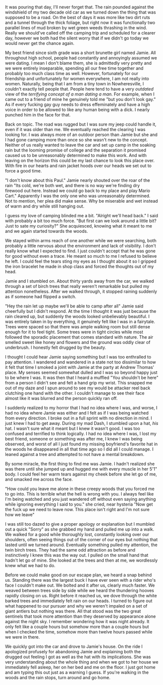 It was pouring that day, I'll never forget that. The rain pounded against the windshield of my two decade old car as we turned down the thing that was supposed to be a road. On the best of days it was more like two dirt ruts and a tunnel through the thick foliage, but right now it was functionally two parallel lines of mud broken by wet green weeds thrashing in the wind. Really we should've called off the camping trip and scheduled for a clearer day, however we both had the silent worry that if we didn't go today we would never get the chance again.

My best friend since sixth grade was a short brunette girl named Jamie. All throughout high school, people had constantly and annoyingly assumed we were dating. I mean I don't blame them, she is admittedly very pretty and we were entirely inseparable, spending all our free time together and probably too much class time as well. However, fortunately for our friendship and unfortunately for women everywhere, I am not really into women. Naturally, being that I am from a tiny town in Nowheresville, I couldn't exactly tell people that. People here tend to have a very *outdated* view of the *terrifying concept of a man dating a man.* For example, when I came out to a friend of mine he genuinely told me "but you don't look gay." As if every fucking gay guy needs to dress effeminately  and have a high voice in order to be allowed to like any human being with a dick. I nearly punched him in the face for that.

Back on topic. The road was rugged but I was sure my jeep could handle it, even if it was older than me. We eventually reached the clearing I was looking for.  I was always more of an outdoor person than Jamie but she and I had gone camping more than once so she wasn't new to the concept. Neither of us really wanted to leave the car and set up camp in the soaking rain but the looming promise of college and the separation it promised caused us to be unreasonably determined to make this work. And with leaving on the horizon this could be my last chance to look this place over. With fire in our hearts and rain jacket hoods over our heads we set out to force a good time. 

"I don't know about this Paul." Jamie nearly shouted over the roar of the rain "Its cold, we're both wet, and there is no way we're finding dry firewood out here. Instead we could go back to my place and play Mario Cart." Apparently I was the only one who was unreasonably determined. Not to mention, her plea did make sense. Why be miserable and wet instead of warm and dry while still hanging out. 

I guess my love of camping blinded me a bit.  "Alright we'll head back." I said with probably a bit too much force. "But first can we look around a little bit? Just to sate my curiosity?" She acquiesced, knowing what it meant to me and we again started towards the woods.

We stayed within arms reach of one another while we were searching, both probably a little nervous about the environment and lack of visibility. I don't really know what I expected to find. I just couldn't accept that he was gone for good without even a trace. He meant so much to me I refused to believe he left. I could feel the tears sting my eyes as I thought about it so I gripped the iron bracelet he made in shop class and forced the thoughts out of my head.

Jamie and I stumbled on. About thirty yards away from the car, we walked through a set of birch trees that really weren't remarkable but pulled my attention nonetheless. After we walked through, it stopped raining suddenly as if someone had flipped a switch. 

"Hey the rain let up maybe we'll be able to camp after all" Jamie said cheerfully but I didn't respond. At the time I thought it was just because the rain cleared up, but suddenly the woods looked unbelievably beautiful. I was entirely taken in by everything, it genuinely felt like I was in a fairytale. Trees were spaced so that there was ample walking room but still dense enough for it to feel tight. Some trees were in tight circles while most followed the sporadic placement that comes standard with nature. The air smelled sweet like honey and flowers and the ground was oddly clear of underbrush. I honestly felt drugged by the beauty. 

I thought I could hear Jamie saying something but I was too enthralled to pay attention. I wandered and wandered in a state not too dissimilar to how it felt that time I smoked a joint with Jamie at the party at Andrew Thomas' place. My senses seemed somewhat dulled and I was so beyond happy just to be where I was. It was then that I heard a muffled "You shouldn't be here" from a person I didn't see and felt a hand grip my wrist. This snapped me out of my daze and I spun around to see my would be attacker reel back clutching one hand with the other. I couldn't manage to see their face almost like it was blurred and the person quickly ran off. 

I suddenly realized to my horror that I had no idea where I was, and worse, I had no idea where Jamie was either and I felt as if I was being watched from every direction. I broke out in a full sprint with no direction in mind. I just knew I had to get away. During my mad Dash, I stumbled upon a hat, *his* hat. I wasn't sure what it meant but I knew it wasn't good. I was too confused and terrified to think logically. I had no idea where I was, I lost my best friend, someone or something was after me, I knew I was being observed, and worst of all I just found my missing boyfriend's favorite hat in the woods he disappeared in all that time ago so I did all I could manage. I leaned against a tree and attempted to not have a mental breakdown. 

By some miracle, the first thing to find me was Jamie. I hadn't realized she was there until she jumped up and hugged me with every muscle in her 5'1" body. I could feel her warm tears against my cheek before she let go of me, and smacked me across the face.

"How could you leave me alone in these creepy woods that you forced me to go into. This is terrible what the hell is wrong with you. I always feel like I'm being watched and you just wandered off without even saying anything while ignoring everything I said to you." she cried, near hysteria "Now get the fuck up  we need to leave now. This place isn't right and I'm not sure how we leave" 

I was still too dazed to give a proper apology or explanation but I mumbled out a quick "Sorry" as she grabbed my hand and pulled me up into a walk. We walked for a good while thoroughly lost, constantly looking over our shoulders, often seeing things out of the corner of our eyes but nothing that lasted until we turned around.  Eventually something pulled my attention, the twin birch trees. They had the same odd attraction as before and instinctively I knew this was the way out. I pulled on the small hand that hadn't let go of mine. She looked at the trees and then at me, we wordlessly knew what we had to do.

Before we could make good on our escape plan, we heard a snap behind us. Standing there was the largest buck I have ever seen with a rider who's face I couldn't make out. We bolted and it after us, clearly much faster. We weaved between trees side by side while we heard the thundering hooves rapidly closing on us. Right before it reached us, we dove through the white barked trees and immediately felt rain on our heads. I turned to figure out what happened to our pursuer and why we weren't impaled on a set of giant antlers but nothing was there. All that stood was the two great sentinels that took more attention than they deserved by appearance alone against the night sky. I remember wondering how it was night already. It only felt like a couple hours but somehow more than a couple hours but when I checked the time, somehow more than twelve hours passed while we were in there.

We quickly got into the car and drove to Jamie's house. On the ride I apologized profusely for abandoning Jamie and explaining both the drugged out feeling I got as well as the hat with its implications. She was very understanding about the whole thing and when we got to her house we immediately fell asleep, her on her bed and me on the floor. I just got home and am typing this out just as a warning I guess. If you're walking in the woods and the rain stops, turn around and go home.